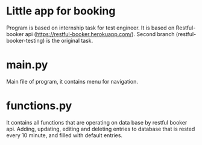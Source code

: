 # Little app for booking
Program is based on internship task for test engineer. It is based on Restful-booker api (https://restful-booker.herokuapp.com/). Second branch (restful-booker-testing) is the original task.

# main.py
Main file of program, it contains menu for navigation.

# functions.py
It contains all functions that are operating on data base by restful booker api. Adding, updating, editing and deleting entries to database that is rested every 10 minute, and filled with default entries.
